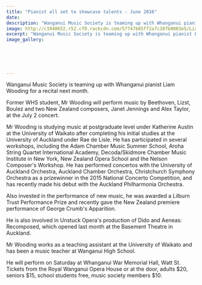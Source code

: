 ```yaml
---
title: "Pianist all set to showcase talents - June 2016"
date: 
description: "Wanganui Music Society is teaming up with Whanganui pianist Liam Wooding for a recital next month, Wanganui Chronicle article on 28/6/16..."
image: http://c1940652.r52.cf0.rackcdn.com/57747b85ff2a7c38fb0003e5/Liam-Wooding-WU-Music-Society-28-June-Chronicle.jpg
excerpt: "Wanganui Music Society is teaming up with Whanganui pianist Liam Wooding for a recital next month."
image_gallery:
    
    
    
    
    
---
```


<p>Wanganui Music Society is teaming up with Whanganui pianist Liam Wooding for a recital next month.</p>
<p>Former WHS student, Mr Wooding will perform music by Beethoven, Lizst, Boulez and two New Zealand composers, Janet Jennings and Alex Taylor, at the July 2 concert.</p>
<p>Mr Wooding is studying music at postgraduate level under Katherine Austin at the University of Waikato after completing his initial studies at the University of Auckland under Rae de Lisle. He has participated in several workshops, including the Adam Chamber Music Summer School, Aroha String Quartet International Academy, Decoda/Skidmore Chamber Music Institute in New York, New Zealand Opera School and the Nelson Composer's Workshop. He has performed concertos with the University of Auckland Orchestra, Auckland Chamber Orchestra, Christchurch Symphony Orchestra as a prizewinner in the 2015 National Concerto Competition, and has recently made his debut with the Auckland Philharmonia Orchestra.</p>
<p>Also invested in the performance of new music, he was awarded a Lilburn Trust Performance Prize and recently gave the New Zealand premiere performance of George Crumb's Apparition.</p>
<p>He is also involved in Unstuck Opera's production of Dido and Aeneas: Recomposed, which opened last month at the Basement Theatre in Auckland.</p>
<p>Mr Wooding works as a teaching assistant at the University of Waikato and has been a music teacher at Wanganui High School.</p>
<p>He will perform on Saturday at Whanganui War Memorial Hall, Watt St. Tickets from the Royal Wanganui Opera House or at the door, adults $20, seniors $15, school students free, music society members $10.</p>


